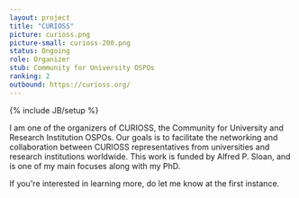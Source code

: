 ```yaml
---
layout: project
title: "CURIOSS"
picture: curioss.png
picture-small: curioss-200.png
status: Ongoing
role: Organizer
stub: Community for University OSPOs
ranking: 2
outbound: https://curioss.org/
---
```

{% include JB/setup %}

I am one of the organizers of CURIOSS, the Community for University and Research Institution OSPOs. Our goals is to facilitate the networking and collaboration between CURIOSS representatives from universities and research institutions worldwide. This work is funded by Alfred P. Sloan, and is one of my main focuses along with my PhD.

If you're interested in learning more, do let me know at the first instance.